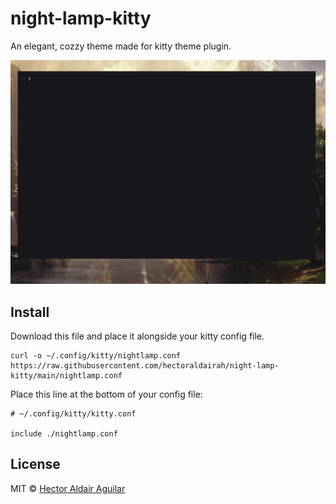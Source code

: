 # night-lamp-kitty

An elegant, cozzy theme made for kitty theme plugin.

![](screenshot.png)

## Install

Download this file and place it alongside your kitty config file.
```
curl -o ~/.config/kitty/nightlamp.conf https://raw.githubusercontent.com/hectoraldairah/night-lamp-kitty/main/nightlamp.conf
```

Place this line at the bottom of your config file:
```
# ~/.config/kitty/kitty.conf

include ./nightlamp.conf
```

## License

MIT © [Hector Aldair Aguilar](https://www.bitbyte.blog)
